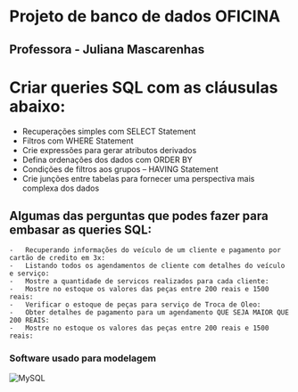 

# Projeto de banco de dados OFICINA

## Professora - Juliana Mascarenhas


# Criar queries SQL com as cláusulas abaixo: 

- Recuperações simples com SELECT Statement
- Filtros com WHERE Statement
- Crie expressões para gerar atributos derivados
- Defina ordenações dos dados com ORDER BY
- Condições de filtros aos grupos – HAVING Statement
- Crie junções entre tabelas para fornecer uma perspectiva mais complexa dos dados



## Algumas das perguntas que podes fazer para embasar as queries SQL:
 
	-	Recuperando informações do veículo de um cliente e pagamento por cartão de credito em 3x:
	-	Listando todos os agendamentos de cliente com detalhes do veículo e serviço:
	-	Mostre a quantidade de servicos realizados para cada cliente:
	-	Mostre no estoque os valores das peças entre 200 reais e 1500 reais:
	-	Verificar o estoque de peças para serviço de Troca de Oleo:
	-	Obter detalhes de pagamento para um agendamento QUE SEJA MAIOR QUE 200 REAIS:
	-	Mostre no estoque os valores das peças entre 200 reais e 1500 reais:

### Software usado para modelagem
![MySQL](https://img.shields.io/badge/MySQL-000.svg?style=for-the-badge&logo=MySQL&logoColor=Blue-light)